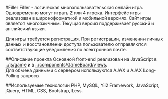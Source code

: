 #Filler
Filler - логическая многопользовательская онлайн игра.  
Одновременно могут играть 2 или 4 игрока. Интерфейс игры реализован в широкоформатной и мобильной версиях. Сайт игры является многоязычным. Текущая версия поддерживает русский и английский языки.

Для игры требуется регистрация. При регистрации, изменении личных данных и восстановлении доступа пользователю отправляются соответствующие уведомления по электронной почте.

##Описание проекта
Основной front-end реализован на JavaScript в [../js/game](https://github.com/Dinsy/Filler-2/tree/master/protected/js/game) и в [../components/GameBoard/views](https://github.com/Dinsy/Filler-2/tree/master/js/game).  
Для обмена данными с сервером используются AJAX и AJAX Long-Polling запросы.

##Используемые технологии
PHP, MySQL, Yii2 Framework, JavaScript, jQuery, HTML, CSS, Bootstrap, Less.
